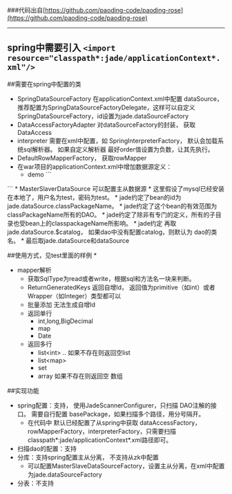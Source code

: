 ###代码出自[https://github.com/paoding-code/paoding-rose](https://github.com/paoding-code/paoding-rose)
***

## spring中需要引入  ```<import resource="classpath*:jade/applicationContext*.xml"/>```
##需要在spring中配置的类
* SpringDataSourceFactory 在applicationContext.xml中配置 dataSource，推荐配置为SpringDataSourceFactoryDelegate，这样可以自定义SpringDataSourceFactory，id设置为jade.dataSourceFactory
* DataAccessFactoryAdapter  对dataSourceFactory的封装， 获取DataAccess
* interpreter 需要在xml中配置，如 SpringInterpreterFactory， 默认会加载系统sql解析器。 如果自定义解析器 最好order值设置为负数，让其先执行。
* DefaultRowMapperFactory， 获取rowMapper
* 在war项目的applicationContext.xml中增加数据源定义：
     * demo
      ```
​<!-- 数据源配置 dbcp -->
<bean id="jade.dataSource.com.chen.dao" class="org.apache.commons.dbcp.BasicDataSource" destroy-method="close">
    <property name="driverClassName"value="com.mysql.jdbc.Driver">    </property>
    <property name="url"value="jdbc:mysql://127.0.0.1:3306/test?useUnicode=true&amp;characterEncoding=utf-8">    </property>
    <property name="username"value="test"></property>
    <property name="password"value="test"></property><!-- 运行判断连接超时任务的时间间隔，单位为毫秒，默认为-1，即不执行任务。 -->
    <property name="timeBetweenEvictionRunsMillis"value="3600000"></property><!-- 连接的超时时间，默认为半小时。 -->
    <property name="minEvictableIdleTimeMillis"value="3600000"></property>
</bean>
     ```
    * MasterSlaverDataSource 可以配置主从数据源
    * 这里假设了mysql已经安装在本地了，用户名为test，密码为test。
    * jade约定了bean的id为jade.dataSource.classPackageName。
    * jade约定了这个bean的有效范围为classPackageName所有的DAO。
    * jade约定了除非有专门的定义，所有的子目录也受bean上的classpackageName所影响。
    * jade约定 再取 jade.dataSource.$catalog，  如果dao中没有配置catalog，则默认为 dao的类名。
    * 最后取jade.dataSource和dataSource

##使用方式，见test里面的样例
*
* mapper解析
    * 获取SqlType为read或者write，根据sql和方法名一块来判断。
    * ReturnGeneratedKeys 返回自增Id， 返回值为primitive（如int）或者Wrapper（如Integer）类型都可以
    * 批量添加 无法生成自增Id
    * 返回单行
        * int,long,BigDecimal
        * map
        * Date
    * 返回多行
        * list&lt;int&gt; ..  如果不存在则返回空list
        * list&lt;map&gt;
        * set
        * array  如果不存在则返回空 数组

##实现功能
* spring配置：支持， 使用JadeScannerConfigurer，只扫描 DAO注解的接口。 需要自行配置 basePackage，如果扫描多个路径，用分号隔开。
    * 在代码中 默认已经配置了从spring中获取 dataAccessFactory，rowMapperFactory，interpreterFactory，只需要扫描classpath*:jade/applicationContext*.xml路径即可。
* 扫描dao的配置：支持
* 分库：支持spring配置主从分离， 不支持从zk中配置
    * 可以配置MasterSlaveDataSourceFactory，设置主从分离，在xml中配置为jade.dataSourceFactory
* 分表：不支持















